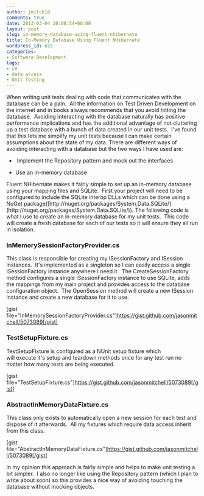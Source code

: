 ```yaml
---
author: jmitch18
comments: true
date: 2013-03-04 10:08:54+00:00
layout: post
slug: in-memory-database-using-fluent-nhibernate
title: In-Memory Database Using Fluent NHibernate
wordpress_id: 625
categories:
- Software Development
tags:
- c#
- data access
- Unit Testing
---
```


When writing unit tests dealing with code that communicates with the database can be a pain.  All the information on Test Driven Development on the internet and in books always recommends that you avoid hitting the database.  Avoiding interacting with the database naturally has positive performance implications and has the additional advantage of not cluttering up a test database with a bunch of data created in our unit tests.  I've found that this lets me simplify my unit tests because I can make certain assumptions about the state of my data. There are different ways of avoiding interacting with a database but the two ways I have used are:



	
  *  Implement the Repository pattern and mock out the interfaces

	
  * Use an in-memory database


<!-- more --> Fluent NHibernate makes it fairly simple to set up an in-memory database using your mapping files and SQLite.  First your project will need to be configured to include the SQLite interop DLLs which can be done using a NuGet package([http://nuget.org/packages/System.Data.SQLite/](http://nuget.org/packages/System.Data.SQLite/)). The following code is what I use to create an in-memory database for my unit tests.  This code will create a fresh database for each of our tests so it will ensure they all run in isolation.


### InMemorySessionFactoryProvider.cs


This class is responsible for creating my ISessionFactory and ISession instances.  It's implemented as a singleton so I can easily access a single ISessionFactory instance anywhere I need it.  The CreateSessionFactory method configures a single ISessionFactory instance to use SQLite, adds the mappings from my main project and provides access to the database configuration object.  The OpenSession method will create a new ISession instance and create a new database for it to use.

[gist file="InMemorySessionFactoryProvider.cs"]https://gist.github.com/jasonmitchell/5073089[/gist]


### TestSetupFixture.cs


TestSetupFixture is configured as a NUnit setup fixture which will execute it's setup and teardown methods once for any test run no matter how many tests are being executed.

[gist file="TestSetupFixture.cs"]https://gist.github.com/jasonmitchell/5073089[/gist]


### AbstractInMemoryDataFixture.cs


This class only exists to automatically open a new session for each test and dispose of it afterwards.  All my fixtures which require data access inherit from this class.

[gist file="AbstractInMemoryDataFixture.cs"]https://gist.github.com/jasonmitchell/5073089[/gist]

In my opinion this approach is fairly simple and helps to make unit testing a bit simpler.  I also no longer like using the Repository pattern (which I plan to write about soon) so this provides a nice way of avoiding touching the database without mocking objects.
